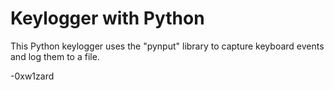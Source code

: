 # Keylogger with Python

This Python keylogger uses the "pynput" library to capture keyboard events and log them to a file. 


-0xw1zard 
